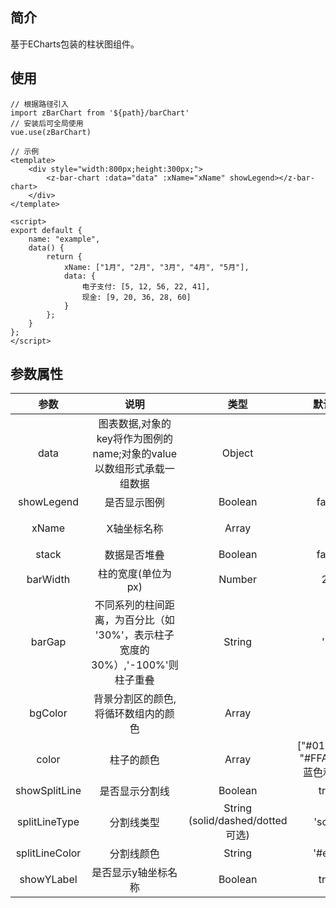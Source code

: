 ## 简介
基于ECharts包装的柱状图组件。

## 使用
~~~
// 根据路径引入
import zBarChart from '${path}/barChart'
// 安装后可全局使用
vue.use(zBarChart)

// 示例
<template>
    <div style="width:800px;height:300px;">
        <z-bar-chart :data="data" :xName="xName" showLegend></z-bar-chart>
    </div>
</template>

<script>
export default {
    name: "example",
    data() {
        return {
            xName: ["1月", "2月", "3月", "4月", "5月"],
            data: {
                电子支付: [5, 12, 56, 22, 41],
                现金: [9, 20, 36, 28, 60]
            }
        };
    }
};
</script>
~~~

## 参数属性
|参数|说明|类型|默认值|示例|
|:---:|:---:|:---:|:---:|:---:|
|data|图表数据,对象的key将作为图例的name;对象的value以数组形式承载一组数据|Object|-|{'电子支付':[56, 85, 96, 26], '现金支付': [36, 56, 66, 12]}|
|showLegend|是否显示图例|Boolean|false|-|
|xName|X轴坐标名称|Array|-|['1月', '2月', '3月', '4月']|
|stack|数据是否堆叠|Boolean|false|-|
|barWidth|柱的宽度(单位为px)|Number|22|-|
|barGap|不同系列的柱间距离，为百分比（如 '30%'，表示柱子宽度的 30%）,'-100%'则柱子重叠|String|'0'|'50%'|
|bgColor|背景分割区的颜色,将循环数组内的颜色|Array| [] | ['#FAFAFC'] |
|color|柱子的颜色|Array|["#01ACE6", "#FFA924"]蓝色和橘色|-|
|showSplitLine|是否显示分割线|Boolean|true|-|
|splitLineType|分割线类型|String (solid/dashed/dotted可选)|'solid'|-|
|splitLineColor|分割线颜色|String|'#eee'|-|
|showYLabel|是否显示y轴坐标名称|Boolean|true|-|



